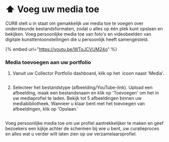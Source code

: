 # ⬆️ Voeg uw media toe

CUR8 stelt u in staat om gemakkelijk uw media toe te voegen over ondersteunde bestandsformaten, zodat u alles op één plek kunt opslaan en bekijken. Voeg persoonlijke media toe van foto's en videobeelden van digitale kunsttentoonstellingen die u persoonlijk heeft samengesteld.

{% embed url="https://youtu.be/WToJCVUM24o" %}

### Media toevoegen aan uw portfolio



1. Vanuit uw Collector Portfolio dashboard, klik op het <img src="../../.gitbook/assets/Screenshot 2024-07-09 at 14.25.39.png" alt="" data-size="line"> icoon naast 'Media'.

<figure><img src="../../.gitbook/assets/Screenshot 2025-03-11 at 11.08.39.png" alt=""><figcaption></figcaption></figure>

2. Selecteer het bestandstype (afbeelding/YouTube-link). Upload een afbeelding, maak een bestandsnaam en klik op 'Toevoegen' om het in uw mediaprofiel te laden. Bekijk tot 5 afbeeldingen binnen uw mediabibliotheek. Wanneer u klaar bent met het toevoegen van afbeeldingen, klik op 'Opslaan.'

<figure><img src="../../.gitbook/assets/Screenshot 2025-03-11 at 11.09.34.png" alt=""><figcaption></figcaption></figure>

Voeg persoonlijke media toe om uw profiel aantrekkelijker te maken en geef bezoekers een kijkje achter de schermen bij wie u bent, uw curatieproces en alles wat u verder wilt laten zien op uw verzamelaarsprofiel.